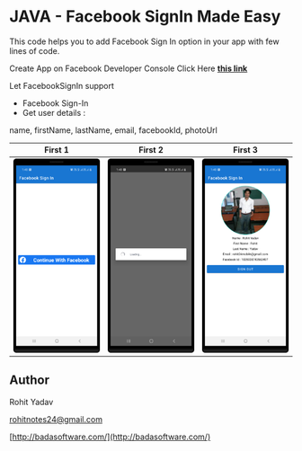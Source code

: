 # JAVA - Facebook SignIn Made Easy

This code helps you to add Facebook Sign In option in your app with few lines of code.

Create App on Facebook Developer Console Click Here [**this link**](https://developers.facebook.com/)

Let FacebookSignIn support

- Facebook Sign-In
- Get user details :

name, firstName, lastName, email, facebookId, photoUrl

|    First 1   |     First 2     |     First 3     |
|--------------|-----------------|-----------------|
| <img src="art/1.png" width="250"> | <img src="art/2.png" width="250"> | <img src="art/3.png" width="250"> |

## Author ##

Rohit Yadav

[rohitnotes24@gmail.com](mailto:rohitnotes24@gmail.com)

[http://badasoftware.com/](http://badasoftware.com/)
